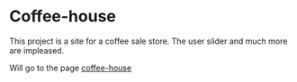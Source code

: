 # Coffee-house
This project is a site for a coffee sale store. The user slider and much more are impleased.

Will go to the page [coffee-house](https://khvorosttt.github.io/coffee-house/)
